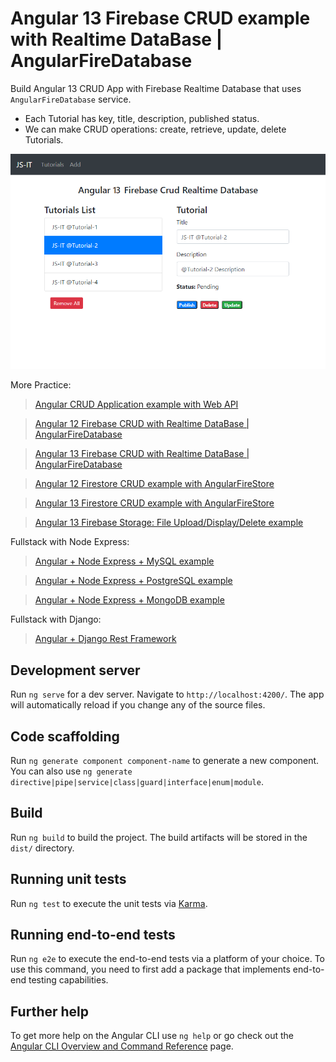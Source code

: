 # Angular 13 Firebase CRUD example with Realtime DataBase | AngularFireDatabase

Build Angular 13 CRUD App with Firebase Realtime Database that uses `AngularFireDatabase` service.

- Each Tutorial has key, title, description, published status.
- We can make CRUD operations: create, retrieve, update, delete Tutorials.

![angular-13-firebase-crud-realtime-database](angular-13-firebase-crud-realtime-database.png)

More Practice:
> [Angular CRUD Application example with Web API](https://github.com/JS-IT/angular-13-crud-example/)

> [Angular 12 Firebase CRUD with Realtime DataBase | AngularFireDatabase](https://github.com/JS-IT/angular-12-firebase-crud/)

> [Angular 13 Firebase CRUD with Realtime DataBase | AngularFireDatabase](https://github.com/JS-IT/angular-13-firebase-crud/)

> [Angular 12 Firestore CRUD example with AngularFireStore](https://github.com/JS-IT/angular-12-firestore-crud/)

> [Angular 13 Firestore CRUD example with AngularFireStore](https://github.com/JS-IT/angular-13-firestore-crud/)

> [Angular 13 Firebase Storage: File Upload/Display/Delete example](https://github.com/JS-IT/angular-13-file-upload-firebase-storage/)

Fullstack with Node Express:
> [Angular + Node Express + MySQL example](https://github.com/JS-IT/nodejs-express-mysql/)

> [Angular + Node Express + PostgreSQL example](https://github.com/JS-IT/node-express-sequelize-postgresql/)

> [Angular + Node Express + MongoDB example](https://github.com/JS-IT/node-express-mongodb/)

Fullstack with Django:

> [Angular + Django Rest Framework](https://github.com/JS-IT/django-crud-rest-framework/)

## Development server

Run `ng serve` for a dev server. Navigate to `http://localhost:4200/`. The app will automatically reload if you change any of the source files.

## Code scaffolding

Run `ng generate component component-name` to generate a new component. You can also use `ng generate directive|pipe|service|class|guard|interface|enum|module`.

## Build

Run `ng build` to build the project. The build artifacts will be stored in the `dist/` directory.

## Running unit tests

Run `ng test` to execute the unit tests via [Karma](https://karma-runner.github.io).

## Running end-to-end tests

Run `ng e2e` to execute the end-to-end tests via a platform of your choice. To use this command, you need to first add a package that implements end-to-end testing capabilities.

## Further help

To get more help on the Angular CLI use `ng help` or go check out the [Angular CLI Overview and Command Reference](https://angular.io/cli) page.
